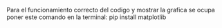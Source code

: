 Para el funcionamiento correcto del codigo y mostrar la grafica se ocupa poner este comando en la terminal:
pip install matplotlib
